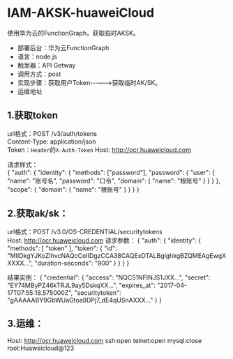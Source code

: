 # IAM-AKSK-huaweiCloud
使用华为云的FunctionGraph，获取临时AKSK。

* 部署后台：华为云FunctionGraph  
* 语言：node.js  
* 触发器：API Getway  
* 调用方式：post  
* 实现步骤：获取用户Token----->获取临时AK/SK。  
* 运维地址
## 1.获取token
  url格式：POST  /v3/auth/tokens    
  Content-Type: application/json   
  Token：`Header`的`X-Auth-Token`
  Host: http://ocr.huaweicloud.com
  
  请求样式：  
  {
  "auth": {
    "identity": {
      "methods": ["password"],
      "password": {
        "user": {
          "name": "账号名",
          "password": "口令",
          "domain": {
            "name": "根账号"
          }
        }
      }
    },
    "scope": {
      "domain": {
        "name": "根账号"
      }
    }
  }
}



## 2.获取ak/sk：
  url格式：POST  /v3.0/OS-CREDENTIAL/securitytokens  
  Host: http://ocr.huaweicloud.com
  请求参数：
  {
    "auth": {
        "identity": {
            "methods": [
                "token"
            ],
            "token": {
                "id": "MIIDkgYJKoZIhvcNAQcCoIIDgzCCA38CAQExDTALBglghkgBZQMEAgEwgXXXXX...",
                "duration-seconds": "900"
            }
        }
    }
}
  
结果实例：
{
  "credential": {
    "access": "NQC51NFINJS1JXX...",
    "secret": "EY74MByPZ46kTRJL9ay5DskqXX...",
    "expires_at": "2017-04-17T07:55:18.575000Z",
    "securitytoken": "gAAAAABY9GbWUaGtoa9DPj7_dE4qUSnAXXX..."
  }
}
## 3.运维：
  Host: http://ocr.huaweicloud.com
  ssh:open
  telnet:open
  mysql:close
  root:Huaweicloud@123
